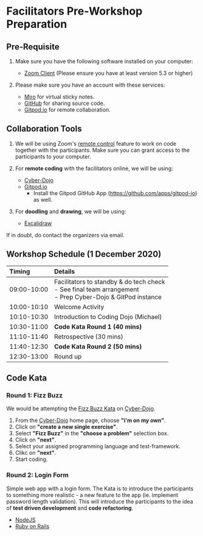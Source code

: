 # Facilitators Pre-Workshop Preparation

## Pre-Requisite

1. Make sure you have the following software installed on your computer:

    - [Zoom Client](https://zoom.us/download#client_4meeting) (Please ensure you have at least version 5.3 or higher)

2. Please make sure you have an account with these services:
    - [Miro](https://miro.com/) for virtual sticky notes.
    - [GitHub](https://github.com/) for sharing source code.
    - [Gitpod.io](https://www.gitpod.io/) for remote collaboration.

## Collaboration Tools

1. We will be using Zoom's [remote control](https://support.zoom.us/hc/en-us/articles/201362673-Requesting-or-giving-remote-control) feature to work on code together with the participants. Make sure you can grant access to the participants to your computer.

2. For **remote coding** with the facilitators online, we will be using:

    - [Cyber-Dojo](https://cyber-dojo.org/)
    - [Gitpod.io](https://www.gitpod.io/)
        - Install the Gitpod GitHub App (<https://github.com/apps/gitpod-io>) as well.

3. For **doodling** and **drawing**, we will be using:

    - [Excalidraw](https://excalidraw.com/)

If in doubt, do contact the organizers via email.

## Workshop Schedule (1 December 2020)

Timing | Details
:----- | :-----
09:00-10:00 | Facilitators to standby & do tech check <br>- See final team arrangement <br>- Prep Cyber-Dojo & GitPod instance
10:00-10:10 | Welcome Activity
10:10-10:30 | Introduction to Coding Dojo (Michael)
10:30-11:00 | **Code Kata Round 1 (40 mins)**
11:10-11:40 | Retrospective (30 mins)
11:40-12:30 | **Code Kata Round 2 (50 mins)**
12:30-13:00 | Round up

## Code Kata

### Round 1: Fizz Buzz

We would be attempting the [Fizz Buzz Kata](https://codingdojo.org/kata/FizzBuzz/) on [Cyber-Dojo](https://cyber-dojo.org/).

1. From the [Cyber-Dojo](https://cyber-dojo.org/) home page, choose **"i'm on my own"**.
2. Click on **"create a new single exercise"**.
3. Select **"Fizz Buzz"** in the **"choose a problem"** selection box.
4. Click on **"next"**.
5. Select your assigned programming language and test-framework.
6. Clikc on **"next"**.
7. Start coding.

### Round 2: Login Form

Simple web app with a login form. The Kata is to introduce the participants to something more realistic - a new feature to the app (ie. implement password length validation). This will introduce the participants to the idea of **test driven development** and **code refactoring**.

- [NodeJS](https://github.com/tdd-workshops/tdd-lab-login-form-nodejs)
- [Ruby on Rails](https://github.com/tdd-workshops/tdd-lab-login-form-ruby-rails)
